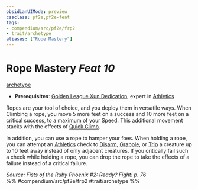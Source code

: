 ```yaml
---
obsidianUIMode: preview
cssclass: pf2e,pf2e-feat
tags:
- compendium/src/pf2e/frp2
- trait/archetype
aliases: ["Rope Mastery"]
---
```

# Rope Mastery  *Feat 10*  
[archetype](archetype.md "Archetype Feat Trait")  

- **Prerequisites**: [Golden League Xun Dedication](golden-league-xun-dedication-frp2.md), expert in [Athletics](skills.md#Athletics)

Ropes are your tool of choice, and you deploy them in versatile ways. When Climbing a rope, you move 5 more feet on a success and 10 more feet on a critical success, to a maximum of your Speed. This additional movement stacks with the effects of [Quick Climb](quick-climb.md).

In addition, you can use a rope to hamper your foes. When holding a rope, you can attempt an [Athletics](skills.md#Athletics) check to [Disarm](Reference/Rules/Actions/disarm.md), [Grapple](Reference/Rules/Actions/grapple.md), or [Trip](Reference/Rules/Actions/trip.md) a creature up to 10 feet away instead of only adjacent creatures. If you critically fail such a check while holding a rope, you can drop the rope to take the effects of a failure instead of a critical failure.

*Source: Fists of the Ruby Phoenix #2: Ready? Fight! p. 76*  
%% #compendium/src/pf2e/frp2 #trait/archetype %%